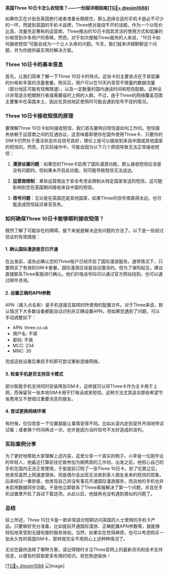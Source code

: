 **英国Three 10日卡怎么收短信？——一份超详细指南[[TG💪+ @esim1088](https://t.me/s/esim1088)]**

如果你正在计划去英国旅行或者准备长期居住，那么选择合适的手机卡是必不可少的一环。而提到英国的手机卡品牌，Three绝对是绕不开的话题。作为一个以性价比高、流量充足著称的运营商，Three推出的10日卡因其灵活的使用方式和低廉的价格受到许多用户的青睐。然而，对于初次接触Three服务的人来说，“10日卡如何接收短信”可能会成为一个让人头疼的问题。今天，我们就来详细聊聊这个问题，并为你提供最实用的解决方案。

### Three 10日卡的基本信息

首先，让我们简单了解一下Three 10日卡的特点。这张卡的主要卖点在于其低廉的价格和丰富的流量套餐。购买后，用户可以在10天内享受不限量的数据流量（部分地区可能有轻微限速），以及一定数量的国内通话时间和短信配额。这种设计非常适合短期旅行者或需要临时上网的人群。不过，由于Three的网络覆盖范围主要集中在英国本土，因此在其他地区使用时可能会遇到信号不佳的情况。

### Three 10日卡接收短信的原理

要理解Three 10日卡如何接收短信，我们首先要明白短信是如何工作的。短信服务依赖于运营商之间的互通协议，这意味着即使你在国外使用Three卡，只要你的SIM卡仍然处于激活状态并且信号良好，理论上是可以接收到来自中国或其他国家的短信的。然而，在实际操作中，可能会因为以下几个原因导致无法正常接收短信：

1. **漫游设置问题**：如果您的Three卡启用了国际漫游功能，那么接收短信应该是没有问题的。但如果未开启此功能，则可能导致短信无法送达。
   
2. **运营商限制**：某些运营商出于安全考虑会限制从特定国家发送的短信，这可能影响到您在英国期间接收来自中国的短信。

3. **信号问题**：无论是在英国还是其他国家，如果Three的信号塔离得太远，也可能造成短信延迟甚至丢失。

### 如何确保Three 10日卡能够顺利接收短信？

既然了解了可能存在的障碍，接下来就是解决这些问题的方法了。以下是一些经过验证的有效措施：

#### 1. 确认国际漫游是否已开通
在出发前，请务必确认您的Three账户已经开启了国际漫游服务。通常情况下，只要购买了有效的SIM卡套餐，国际漫游应该是自动激活的。但为了保险起见，建议直接联系Three客服进行确认。他们的电话号码可以通过官方网站找到，也可以通过邮件咨询。

#### 2. 设置正确的APN参数
APN（接入点名称）是手机连接互联网时所使用的配置文件。对于Three来说，默认情况下大多数设备都能自动识别并正确设置APN，但如果您遇到了问题，可以手动调整如下：
   - APN: three.co.uk
   - 用户名: 不填
   - 密码: 不填
   - MCC: 234
   - MNC: 30

完成这些设置后重启手机即可尝试重新连接网络。

#### 3. 检查手机是否支持双卡模式
部分智能手机支持同时安装两张SIM卡，这样就可以将Three卡作为主卡用于上网，而保留另一张本地SIM卡用于打电话或发短信。这种方法尤其适合那些希望节省费用又不想错过重要消息的朋友。

#### 4. 尝试更换网络环境
有时候，仅仅改变一下位置就能让事情变得不同。比如从室内走到室外开阔地带试试看；或者换个时间再试一次，也许是因为当时信号不太好造成的误判。

### 实际案例分享

为了更好地帮助大家理解上述内容，这里分享一个真实的例子。小李是一位刚毕业的年轻人，他最近打算前往伦敦参加为期两周的工作坊。出发之前，他担心自己的手机在国内无法正常使用，于是提前订购了一张Three 10日卡。到了伦敦之后，他发现虽然上网速度很快，但是偶尔会出现无法收到家人朋友发来的短信的现象。后来经过一番排查，他发现自己并没有事先开通国际漫游服务，而且他的手机也并未启用数据同步功能。于是他立即联系了Three客服解决了第一个问题，并且在手机设置里开启了自动下载选项。从此以后，他就再也没有遇到类似的问题了。

### 总结

综上所述，Three 10日卡是一款非常适合短期访问英国的人士使用的手机卡产品。只要做好充分准备，比如提前开通国际漫游、正确配置APN参数等，就能够轻松地享受到无缝衔接的服务体验。当然，如果实在觉得麻烦，也可以考虑购买一张永久性的英国SIM卡，那样就完全不用担心上述种种情况了。

无论您最终选择了哪种方案，请记得随时关注Three官网上的最新资讯和技术支持信息，以便及时获取更多有用的知识。祝您旅途愉快！

[[TG💪+ @esim1088](https://t.me/s/esim1088) ![Image](https://i.postimg.cc/4NQfJmqS/Snipaste-2025-05-13-00-14-12.png)]